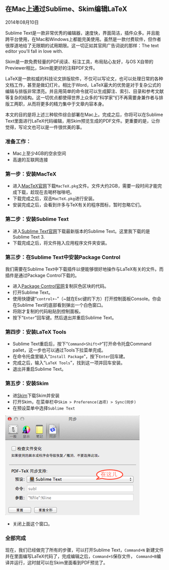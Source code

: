 在Mac上通过Sublime、Skim编辑LaTeX
---------------------------------

2014年08月10日

Sublime
Text是一款非常优秀的编辑器，速度快，界面简洁，插件众多。并且能跨平台使用，在Mac和Windows上都能完美使用。虽然是一款付费软件，但作者很厚道地给了无限期的试用期限。这一切正如其官网广告词说的那样：The
text editor you'll fall in love with.

Skim是一款免费轻量的PDF阅读、标注工具，布局贴心友好，与OS
X自带的Previewer相比，Skim能更好的注释PDF文件。

LaTeX是一款权威的科技论文排版软件，不仅可以写论文，也可以处理日常的各种文档工作，甚至是做幻灯片。相比于Word，LaTeX最大的优势是对于复杂公式的编辑与排版非常漂亮。并且用简单的命令就可以生成脚注、索引、目录和参考文献等复杂的结构。这一切优点都使得世界上众多的“科学家”们不再需要身兼作者与排版工两职，从而将更多的精力集中于文章内容本身。

本文的目的是将上述三种软件综合部署在Mac上。完成之后，你将可以在Sublime
Text里面进行LaTeX代码编辑，用Skim预览生成的PDF文件。更重要的是，让你觉得，写论文也可以是一件很优美的事。

### 准备工作：

-   Mac上至少4GB的空余空间
-   高速的互联网连接

### 第一步：安装MacTeX

-   进入[MacTeX官网](http://www.tug.org/mactex)下载`MacTeX.pkg`文件。文件大约2GB，需要一段时间才能完成下载，趁现在去喝杯咖啡吧。
-   下载完成之后，双击`MacTeX.pkg`进行安装。
-   安装完成之后，会看到许多与TeX有关的程序图标，暂时忽略它们。

### 第二步：安装Sublime Text

-   进入[Sublime
    Text官网](http://www.sublimetext.com)下载最新版本的Sublime
    Text。这里我下载的是Sublime Text 3.
-   下载完成之后，将文件拖入应用程序文件夹安装。

### 第三步：在Sublime Text中安装Package Control

我们需要在Sublime
Text中下载插件以便能够很好地操作与LaTeX有关的文件。而插件是通过Package
Control下载的。

-   进入[Package
    Control官网](http://sublime.wbond.net/installation)复制灰色区块的代码。
-   打开Sublime Text。
-   使用快捷键“`control+~`”（\~就在Esc键的下方）打开控制面板Console。你会在Sublime
    Text的底部看到弹出一个白色窗口。
-   将刚才复制的代码粘贴到控制面板。
-   按下“`Enter`”回车键。然后退出并重启Sublime Text。

### 第四步：安装LaTeX Tools

-   Sublime Text重启后，按下“`Command+Shift+P`”打开命令托盘Command
    pallet，这一步也可以通过Tools下拉菜单完成。
-   在命令托盘里输入“`Install Package`”，按下`Enter`回车建。
-   完成之后，输入“`LaTeX Tools`”，找到这一项并回车安装。
-   退出并重启Sublime Text。

### 第五步：安装Skim

-   进[Skim](http://skim-app.sourceforge.net)下载Skim并安装
-   打开Skim，在菜单栏中`Skim > Preference(选项) > Sync(同步)`
-   在预设菜单中选择`Sublime Text`

![skim](/static/images/2016/10/skim.png)

-   关闭上面这个窗口。

### 全部完成

现在，我们已经做完了所有的步骤，可以打开Sublime Text，`Command+N`
新建文件并在里面编写LaTeX代码了，完成编辑之后，`Command+S`保存文件，
`Command+B`编译并运行，这时就可以在Skim里面看到PDF预览了。

